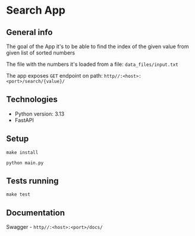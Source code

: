 # Search App

## General info
The goal of the App it's to be able to find the index of the given value from given list of sorted numbers
 
The file with the numbers it's loaded from a file: `data_files/input.txt`

The app exposes `GET` endpoint on path:
`http//:<host>:<port>/search/{value}/`

## Technologies
* Python version: 3.13
* FastAPI

## Setup
`make install`

`python main.py`

## Tests running
`make test`

## Documentation
Swagger - `http//:<host>:<port>/docs/`